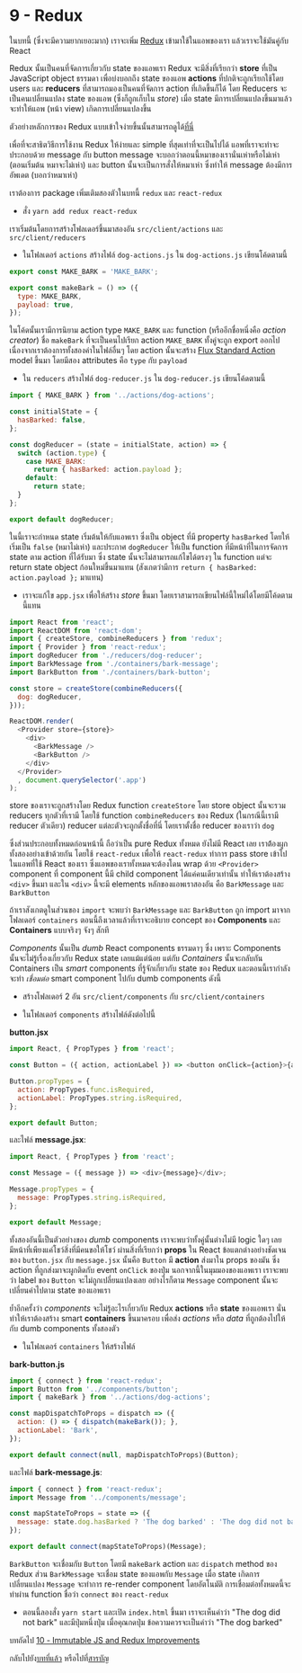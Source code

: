 # 9 - Redux

ในบทนี้ (ซึ่งจะมีความยากเยอะมาก) เราจะเพิ่ม [Redux](http://redux.js.org/) เข้ามาใช้ในแอพของเรา แล้วเราจะใช้มันคู่กับ React

Redux นั้นเป็นคนที่จัดการเกี่ยวกับ state ของแอพเรา Redux จะมีสิ่งที่เรียกว่า **store** ที่เป็น JavaScript object​ ธรรมดา เพื่อบ่งบอกถึง state ของแอพ **actions** ที่ปกติจะถูกเรียกใช้โดย users และ **reducers** ที่สามารถมองเป็นคนที่จัดการ action ที่เกิดขึ้นก็ได้ โดย Reducers จะเป็นคนเปลี่ยนแปลง state ของแอพ (ซึ่งก็ถูกเก็บใน *store*) เมื่อ state มีการเปลี่ยนแปลงขึ้นมาแล้ว จะทำให้แอพ (หน้า view) เกิดการเปลี่ยนแปลงขึ้น

ตัวอย่างหลักการของ Redux แบบเข้าใจง่ายขึ้นนั้นสามารถดูได้[ที่นี่](http://slides.com/jenyaterpil/redux-from-twitter-hype-to-production#/9)

เพื่อที่จะสาธิตวิธีการใช้งาน Redux ให้ง่ายและ simple ที่สุดเท่าที่จะเป็นไปได้ แอพที่เราจะทำจะประกอบด้วย message กับ button message จะบอกว่าตอนนี้หมาของเรานั่นเห่าหรือไม่เห่า (ตอนเริ่มต้น หมาจะไม่เห่า) และ button นั้นจะเป็นการสั่งให้หมาเห่า ซึ่งทำให้ message ต้องมีการอัพเดต (บอกว่าหมาเห่า)

เราต้องการ package เพิ่มเติมสองตัวในบทนี้ `redux` และ `react-redux`

- สั่ง `yarn add redux react-redux`

เราเริ่มต้นโดยการสร้างโฟลเดอร์ขึ้นมาสองอัน `src/client/actions` และ `src/client/reducers`

- ในโฟลเดอร์ `actions` สร้างไฟล์ `dog-actions.js` ใน `dog-actions.js` เขียนโค้ดตามนี้

```javascript
export const MAKE_BARK = 'MAKE_BARK';

export const makeBark = () => ({
  type: MAKE_BARK,
  payload: true,
});
```

ในโค้ดนั้นเรามีการนิยาม action type `MAKE_BARK` และ function (หรืออีกชื่อหนึ่งคือ *action creator*) ชื่อ `makeBark` ที่จะเป็นคนไปเรียก action `MAKE_BARK` ทั้งคู่จะถูก export ออกไป เนื่องจากเราต้องการทั้งสองค่าในไฟล์อื่นๆ โดย action นั้นจะสร้าง [Flux Standard Action](https://github.com/acdlite/flux-standard-action) model ขึ้นมา โดยมีสอง attributes คือ `type` กับ `payload`

- ใน `reducers` สร้างไฟล์ `dog-reducer.js` ใน `dog-reducer.js` เขียนโค้ดตามนี้

```javascript
import { MAKE_BARK } from '../actions/dog-actions';

const initialState = {
  hasBarked: false,
};

const dogReducer = (state = initialState, action) => {
  switch (action.type) {
    case MAKE_BARK:
      return { hasBarked: action.payload };
    default:
      return state;
  }
};

export default dogReducer;
```

ในนี้เราจะกำหนด state เริ่มต้นให้กับแอพเรา ซึ่งเป็น object ที่มี property `hasBarked` โดยให้เริ่มเป็น `false` (หมาไม่เห่า) และประกาศ `dogReducer` ให้เป็น function ที่มีหน้าที่ในการจัดการ state ตาม action ที่ได้รับมา ซึ่ง state นั้นจะไม่สามารถแก้ไขได้ตรงๆ ใน function แต่จะ return state object ก้อนใหม่ขึ้นมาแทน (สังเกตว่ามีการ `return { hasBarked: action.payload };` มาแทน)

- เราจะแก้ไข `app.jsx` เพื่อให้สร้าง *store* ขึ้นมา โดยเราสามารถเขียนไฟล์นี้ใหม่ได้โดยมีโค้ดตามนี้แทน

```javascript
import React from 'react';
import ReactDOM from 'react-dom';
import { createStore, combineReducers } from 'redux';
import { Provider } from 'react-redux';
import dogReducer from './reducers/dog-reducer';
import BarkMessage from './containers/bark-message';
import BarkButton from './containers/bark-button';

const store = createStore(combineReducers({
  dog: dogReducer,
}));

ReactDOM.render(
  <Provider store={store}>
    <div>
      <BarkMessage />
      <BarkButton />
    </div>
  </Provider>
  , document.querySelector('.app')
);
```

store ของเราจะถูกสร้างโดย Redux function `createStore` โดย store object นั้นจะรวม reducers ทุกตัวที่เรามี โดยใช้ function `combineReducers` ของ Redux (ในกรณีนี้เรามี reducer ตัวเดียว) reducer แต่ละตัวจะถูกตั้งชื่อที่นี่ โดยเราตั้งชื่อ reducer ของเราว่า `dog`

ซึ่งส่วนประกอบทั้งหมดก่อนหน้านี้ ถือว่าเป็น pure Redux ทั้งหมด ยังไม่มี React เลย เราต้้องผูกทั้งสองอย่างเข้าด้วยกัน โดยใช้ `react-redux` เพื่อให้ `react-redux` ทำการ pass store เข้าไปในแอพที่ใช้ React ของเรา ซึ่งแอพของเราทั้งหมดจะต้องโดน wrap ด้วย `<Provider>` component ที่ component นี้มี child component ได้แค่คนเดียวเท่านั้น ทำให้เราต้องสร้าง `<div>` ขึ้นมา และใน `<div>` นี้จะมี elements หลักของแอพเราสองอัน คือ `BarkMessage` และ `BarkButton`

ถ้าเราสังเกตดูในส่วนของ `import` จะพบว่า `BarkMessage` และ `BarkButton` ถูก import มาจากโฟลเดอร์ `containers` ตอนนี้ถึงเวลาแล้วที่เราจะอธิบาย concept ของ **Components** และ **Containers** แบบจริงๆ จังๆ สักที

*Components* นั้นเป็น *dumb* React components ธรรมดาๆ ซึ่ง เพราะ Components นั้นจะไม่รู้เรื่องเกี่ยวกับ Redux state เลยแม้แต่น้อย แต่กับ *Containers* นั้นจะกลับกัน Containers เป็น *smart* components ที่รู้จักเกี่ยวกับ state ของ Redux และตอนนี้เรากำลังจะทำ *เชื่อมต่อ* smart component ไปกับ dumb components ดังนี้

- สร้างโฟลเดอร์ 2 อัน `src/client/components` กับ `src/client/containers`

- ในโฟลเดอร์ `components` สร้างไฟล์ดังต่อไปนี้

**button.jsx**

```javascript
import React, { PropTypes } from 'react';

const Button = ({ action, actionLabel }) => <button onClick={action}>{actionLabel}</button>;

Button.propTypes = {
  action: PropTypes.func.isRequired,
  actionLabel: PropTypes.string.isRequired,
};

export default Button;
```

และไฟล์ **message.jsx**:

```javascript
import React, { PropTypes } from 'react';

const Message = ({ message }) => <div>{message}</div>;

Message.propTypes = {
  message: PropTypes.string.isRequired,
};

export default Message;

```

ทั้งสองอันนี้เป็นตัวอย่างของ *dumb* components เราจะพบว่าทั้งคู่นั้นต่างไม่มี logic ใดๆ เลย มีหน้าที่เพียงแค่โชว์สิ่งที่มีคนขอให้โชว์ ผ่านสิ่งที่เรียกว่า **props** ใน React ข้อแตกต่างอย่างชัดเจนของ `button.jsx` กับ `message.jsx` นั้นคือ `Button` มี **action** ส่งมาใน props ของมัน ซึ่ง action ที่ถูกส่งมาจะผูกติดกับ event `onClick` ของปุ่ม นอกจากนี้ในมุมมองของแอพเรา เราจะพบว่า label ของ `Button` จะไม่ถูกเปลี่ยนแปลงเลย อย่างไรก็ตาม `Message` component นั้นจะเปลี่ยนค่าไปตาม state ของแอพเรา

ย้ำอีกครั้งว่า *components* จะไม่รู้อะไรเกี่ยวกับ Redux **actions** หรือ **state** ของแอพเรา นั่นทำให้เราต้องสร้าง smart **containers** ขึ้นมาครอบ เพื่อส่ง *actions* หรือ *data* ที่ถูกต้องไปให้กับ dumb components ทั้งสองตัว

- ในโฟลเดอร์ `containers` ให้สร้างไฟล์

**bark-button.js**

```javascript
import { connect } from 'react-redux';
import Button from '../components/button';
import { makeBark } from '../actions/dog-actions';

const mapDispatchToProps = dispatch => ({
  action: () => { dispatch(makeBark()); },
  actionLabel: 'Bark',
});

export default connect(null, mapDispatchToProps)(Button);
```

และไฟล์ **bark-message.js**:

```javascript
import { connect } from 'react-redux';
import Message from '../components/message';

const mapStateToProps = state => ({
  message: state.dog.hasBarked ? 'The dog barked' : 'The dog did not bark',
});

export default connect(mapStateToProps)(Message);
```

`BarkButton` จะเชื่อมกับ `Button` โดยมี `makeBark` action และ `dispatch` method ของ Redux ส่วน `BarkMessage` จะเชื่อม state ของแอพกับ `Message` เมื่อ state เกิดการเปลี่ยนแปลง `Message` จะทำการ re-render component โดยอัตโนมัติ การเชื่อมต่อทั้งหมดนี้จะทำผ่าน function ชื่อว่า `connect` ของ `react-redux`

- ตอนนี้ลองสั่ง `yarn start` และเปิด `index.html` ขึ้นมา เราจะเห็นคำว่า "The dog did not bark" และมีปุ่มหนึ่งปุ่ม เมื่อคุณกดปุ่ม ข้อความควรจะเป็นคำว่า "The dog barked"

บทถัดไป [10 - Immutable JS and Redux Improvements](/tutorial/10-immutable-redux-improvements)

กลับไปยัง[บทที่แล้ว](/tutorial/8-react) หรือไปที่[สารบัญ](https://github.com/MicroBenz/js-stack-from-scratch#table-of-contents)
